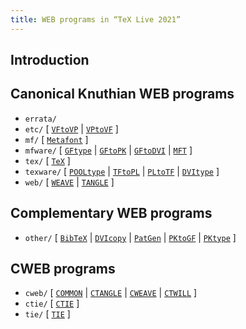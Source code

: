 ```yaml
---
title: WEB programs in “TeX Live 2021”
---
```


## Introduction

## Canonical Knuthian WEB programs

* `errata/`
* `etc/` \[ [`VFtoVP`](vftovp.pdf) \| [`VPtoVF`](vptovf.pdf) \]
* `mf/` \[ [`Metafont`](mf.pdf) \]
* `mfware/` \[ [`GFtype`](gftype.pdf) \| [`GFtoPK`](gftopk.pdf) \| [`GFtoDVI`](gftodvi.pdf) \| [`MFT`](mft.pdf) \]
* `tex/` \[ [`TeX`](tex.pdf) \]
* `texware/` \[ [`POOLtype`](pooltype.pdf) \| [`TFtoPL`](tftopl.pdf) \| [`PLtoTF`](pltotf.pdf) \| [`DVItype`](dvitype.pdf) \]
* `web/` \[ [`WEAVE`](weave.pdf) \| [`TANGLE`](tangle.pdf) \]

## Complementary WEB programs

* `other/` \[ [`BibTeX`](bibtex.pdf) \| [`DVIcopy`](dvicopy.pdf) \| [`PatGen`](patgen.pdf) \| [`PKtoGF`](pktogf.pdf) \| [`PKtype`](pktype.pdf) \]

## CWEB programs

* `cweb/` \[ [`COMMON`](common.pdf) \| [`CTANGLE`](ctangle.pdf) \| [`CWEAVE`](cweave.pdf) \| [`CTWILL`](ctwill.pdf) \]
* `ctie/` \[ [`CTIE`](ctie.pdf) \]
* `tie/` \[ [`TIE`](tie.pdf) \]
